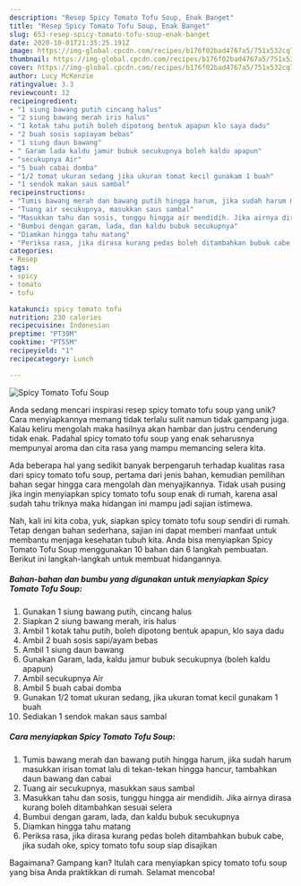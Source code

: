```yaml
---
description: "Resep Spicy Tomato Tofu Soup, Enak Banget"
title: "Resep Spicy Tomato Tofu Soup, Enak Banget"
slug: 653-resep-spicy-tomato-tofu-soup-enak-banget
date: 2020-10-01T21:35:25.191Z
image: https://img-global.cpcdn.com/recipes/b176f02bad4767a5/751x532cq70/spicy-tomato-tofu-soup-foto-resep-utama.jpg
thumbnail: https://img-global.cpcdn.com/recipes/b176f02bad4767a5/751x532cq70/spicy-tomato-tofu-soup-foto-resep-utama.jpg
cover: https://img-global.cpcdn.com/recipes/b176f02bad4767a5/751x532cq70/spicy-tomato-tofu-soup-foto-resep-utama.jpg
author: Lucy McKenzie
ratingvalue: 3.3
reviewcount: 12
recipeingredient:
- "1 siung bawang putih cincang halus"
- "2 siung bawang merah iris halus"
- "1 kotak tahu putih boleh dipotong bentuk apapun klo saya dadu"
- "2 buah sosis sapiayam bebas"
- "1 siung daun bawang"
- " Garam lada kaldu jamur bubuk secukupnya boleh kaldu apapun"
- "secukupnya Air"
- "5 buah cabai domba"
- "1/2 tomat ukuran sedang jika ukuran tomat kecil gunakam 1 buah"
- "1 sendok makan saus sambal"
recipeinstructions:
- "Tumis bawang merah dan bawang putih hingga harum, jika sudah harum masukkan irisan tomat lalu di tekan-tekan hingga hancur, tambahkan daun bawang dan cabai"
- "Tuang air secukupnya, masukkan saus sambal"
- "Masukkan tahu dan sosis, tunggu hingga air mendidih. Jika airnya dirasa kurang boleh ditambahkan sesuai selera"
- "Bumbui dengan garam, lada, dan kaldu bubuk secukupnya"
- "Diamkan hingga tahu matang"
- "Periksa rasa, jika dirasa kurang pedas boleh ditambahkan bubuk cabe, jika sudah oke, spicy tomato tofu soup siap disajikan"
categories:
- Resep
tags:
- spicy
- tomato
- tofu

katakunci: spicy tomato tofu 
nutrition: 230 calories
recipecuisine: Indonesian
preptime: "PT39M"
cooktime: "PT55M"
recipeyield: "1"
recipecategory: Lunch

---
```



![Spicy Tomato Tofu Soup](https://img-global.cpcdn.com/recipes/b176f02bad4767a5/751x532cq70/spicy-tomato-tofu-soup-foto-resep-utama.jpg)

Anda sedang mencari inspirasi resep spicy tomato tofu soup yang unik? Cara menyiapkannya memang tidak terlalu sulit namun tidak gampang juga. Kalau keliru mengolah maka hasilnya akan hambar dan justru cenderung tidak enak. Padahal spicy tomato tofu soup yang enak seharusnya mempunyai aroma dan cita rasa yang mampu memancing selera kita.



Ada beberapa hal yang sedikit banyak berpengaruh terhadap kualitas rasa dari spicy tomato tofu soup, pertama dari jenis bahan, kemudian pemilihan bahan segar hingga cara mengolah dan menyajikannya. Tidak usah pusing jika ingin menyiapkan spicy tomato tofu soup enak di rumah, karena asal sudah tahu triknya maka hidangan ini mampu jadi sajian istimewa.


Nah, kali ini kita coba, yuk, siapkan spicy tomato tofu soup sendiri di rumah. Tetap dengan bahan sederhana, sajian ini dapat memberi manfaat untuk membantu menjaga kesehatan tubuh kita. Anda bisa menyiapkan Spicy Tomato Tofu Soup menggunakan 10 bahan dan 6 langkah pembuatan. Berikut ini langkah-langkah untuk membuat hidangannya.

<!--inarticleads1-->

##### Bahan-bahan dan bumbu yang digunakan untuk menyiapkan Spicy Tomato Tofu Soup:

1. Gunakan 1 siung bawang putih, cincang halus
1. Siapkan 2 siung bawang merah, iris halus
1. Ambil 1 kotak tahu putih, boleh dipotong bentuk apapun, klo saya dadu
1. Ambil 2 buah sosis sapi/ayam bebas
1. Ambil 1 siung daun bawang
1. Gunakan  Garam, lada, kaldu jamur bubuk secukupnya (boleh kaldu apapun)
1. Ambil secukupnya Air
1. Ambil 5 buah cabai domba
1. Gunakan 1/2 tomat ukuran sedang, jika ukuran tomat kecil gunakam 1 buah
1. Sediakan 1 sendok makan saus sambal




<!--inarticleads2-->

##### Cara menyiapkan Spicy Tomato Tofu Soup:

1. Tumis bawang merah dan bawang putih hingga harum, jika sudah harum masukkan irisan tomat lalu di tekan-tekan hingga hancur, tambahkan daun bawang dan cabai
1. Tuang air secukupnya, masukkan saus sambal
1. Masukkan tahu dan sosis, tunggu hingga air mendidih. Jika airnya dirasa kurang boleh ditambahkan sesuai selera
1. Bumbui dengan garam, lada, dan kaldu bubuk secukupnya
1. Diamkan hingga tahu matang
1. Periksa rasa, jika dirasa kurang pedas boleh ditambahkan bubuk cabe, jika sudah oke, spicy tomato tofu soup siap disajikan




Bagaimana? Gampang kan? Itulah cara menyiapkan spicy tomato tofu soup yang bisa Anda praktikkan di rumah. Selamat mencoba!
